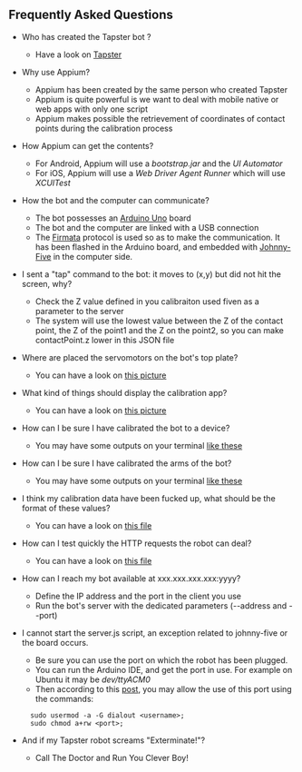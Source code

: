 ## Frequently Asked Questions

* Who has created the Tapster bot ?
  * Have a look on [Tapster ](http://tapster.io/ "Tapster.io website")

* Why use Appium?
  * Appium has been created by the same person who created Tapster
  * Appium is quite powerful is we want to deal with mobile native or web apps with only one script
  * Appium makes possible the retrievement of coordinates of contact points during the calibration process

* How Appium can get the contents?
  * For Android, Appium will use a _bootstrap.jar_ and the _UI Automator_
  * For iOS, Appium will use a _Web Driver Agent Runner_ which will use _XCUITest_

* How the bot and the computer can communicate?
  * The bot possesses an [Arduino Uno](https://store.arduino.cc/arduino-uno-rev3 "Arduino's homepage") board
  * The bot and the computer are linked with a USB connection
  * The [Firmata](http://firmata.org/wiki/Main_Page "Firmata's wiki") protocol is used so as to make the communication. It has been flashed in the Arduino board, and embedded with [Johnny-Five](http://johnny-five.io/ "J5's homepage") in the computer side.

* I sent a "tap" command to the bot: it moves to (x,y) but did not hit the screen, why?
  * Check the Z value defined in you calibraiton used fiven as a parameter to the server
  * The system will use the lowest value between the Z of the contact point, the Z of the point1 and the Z on the point2, so you can make contactPoint.z lower in this JSON file

* Where are placed the servomotors on the bot's top plate?
  * You can have a look on [this picture](https://raw.githubusercontent.com/pylapp/tapsterbot/bb8/.dev/captures/robot-servomotors.jpg "Picture of top plate")

* What kind of things should display the calibration app?
  * You can have a look on [this picture](https://raw.githubusercontent.com/pylapp/tapsterbot/bb8/.dev/captures/robot-calibration_app.jpg "Screen capture")

* How can I be sure I have calibrated the bot to a device?
  * You may have some outputs on your terminal [like these](https://github.com/pylapp/tapsterbot/raw/bb8/.dev/captures/robot-calibration-device-samsung_galaxy_a3.png "Screen capture")

* How can I be sure I have calibrated the arms of the bot?
  * You may have some outputs on your terminal [like these](https://raw.githubusercontent.com/pylapp/tapsterbot/bb8/.dev/captures/robot-calibration-arms-samsung_galaxy_a3.png "Screen capture")

* I think my calibration data have been fucked up, what should be the format of these values?
  * You can have a look on [this file](https://raw.githubusercontent.com/pylapp/tapsterbot/bb8/.dev/calibration-samsung-galaxy-a3.json "JSON calibration data")

* How can I test quickly the HTTP requests the robot can deal?
  * You can have a look on [this file](https://github.com/pylapp/tapsterbot/blob/bb8/doc/curl-commands.md "CURL commands and results")

* How can I reach my bot available at xxx.xxx.xxx.xxx:yyyy?
  * Define the IP address and the port in the client you use
  * Run the bot's server with the dedicated parameters (--address and --port)

* I cannot start the server.js script, an exception related to johnny-five or the board occurs.
  * Be sure you can use the port on which the robot has been plugged.
  * You can run the Arduino IDE, and get the port in use. For example on Ubuntu it may be _dev/ttyACM0_
  * Then according to this [post](http://arduino-er.blogspot.fr/2014/08/arduino-ide-error-avrdude-seropen-cant.html), you may allow the use of this port using the commands:
  ```shell
    sudo usermod -a -G dialout <username>;
    sudo chmod a+rw <port>;
  ```

* And if my Tapster robot screams "Exterminate!"?
  * Call The Doctor and Run You Clever Boy!
